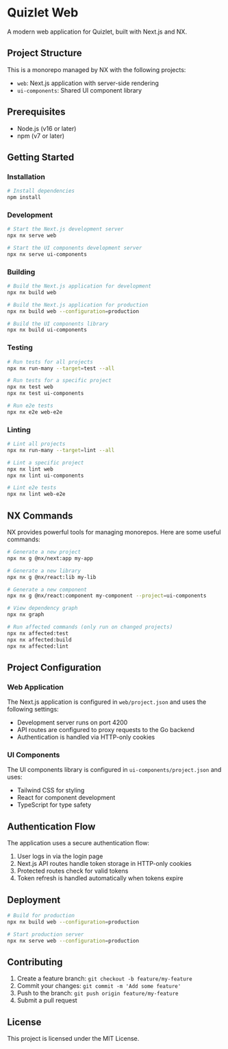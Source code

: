 # Quizlet Web

A modern web application for Quizlet, built with Next.js and NX.

## Project Structure

This is a monorepo managed by NX with the following projects:

- `web`: Next.js application with server-side rendering
- `ui-components`: Shared UI component library

## Prerequisites

- Node.js (v16 or later)
- npm (v7 or later)

## Getting Started

### Installation

```bash
# Install dependencies
npm install
```

### Development

```bash
# Start the Next.js development server
npx nx serve web

# Start the UI components development server
npx nx serve ui-components
```

### Building

```bash
# Build the Next.js application for development
npx nx build web

# Build the Next.js application for production
npx nx build web --configuration=production

# Build the UI components library
npx nx build ui-components
```

### Testing

```bash
# Run tests for all projects
npx nx run-many --target=test --all

# Run tests for a specific project
npx nx test web
npx nx test ui-components

# Run e2e tests
npx nx e2e web-e2e
```

### Linting

```bash
# Lint all projects
npx nx run-many --target=lint --all

# Lint a specific project
npx nx lint web
npx nx lint ui-components

# Lint e2e tests
npx nx lint web-e2e
```

## NX Commands

NX provides powerful tools for managing monorepos. Here are some useful commands:

```bash
# Generate a new project
npx nx g @nx/next:app my-app

# Generate a new library
npx nx g @nx/react:lib my-lib

# Generate a new component
npx nx g @nx/react:component my-component --project=ui-components

# View dependency graph
npx nx graph

# Run affected commands (only run on changed projects)
npx nx affected:test
npx nx affected:build
npx nx affected:lint
```

## Project Configuration

### Web Application

The Next.js application is configured in `web/project.json` and uses the following settings:

- Development server runs on port 4200
- API routes are configured to proxy requests to the Go backend
- Authentication is handled via HTTP-only cookies

### UI Components

The UI components library is configured in `ui-components/project.json` and uses:

- Tailwind CSS for styling
- React for component development
- TypeScript for type safety

## Authentication Flow

The application uses a secure authentication flow:

1. User logs in via the login page
2. Next.js API routes handle token storage in HTTP-only cookies
3. Protected routes check for valid tokens
4. Token refresh is handled automatically when tokens expire

## Deployment

```bash
# Build for production
npx nx build web --configuration=production

# Start production server
npx nx serve web --configuration=production
```

## Contributing

1. Create a feature branch: `git checkout -b feature/my-feature`
2. Commit your changes: `git commit -m 'Add some feature'`
3. Push to the branch: `git push origin feature/my-feature`
4. Submit a pull request

## License

This project is licensed under the MIT License.

